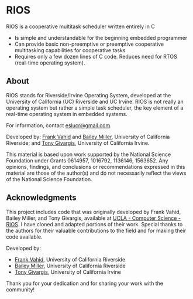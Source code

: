 # RIOS

RIOS is a cooperative multitask scheduler written entirely in C
 - Is simple and understandable for the beginning embedded programmer
 - Can provide basic non-preemptive or preemptive cooperative multitasking capabilities for cooperative tasks
 - Requires only a few dozen lines of C code. Reduces need for RTOS (real-time operating system).

## About

RIOS stands for Riverside/Irvine Operating System, developed at the University of California (UC) Riverside and UC Irvine. RIOS is not really an operating system but rather a simple task scheduler, the key element of a real-time operating system in embedded systems.

For information, contact eslucr@gmail.com.

Developed by: [Frank Vahid](http://www.cs.ucr.edu/~vahid) and [Bailey Miller](http://www.cs.ucr.edu/~bmiller), University of California Riverside; and [Tony Givargis](http://givargis.com/), University of California Irvine.

This material is based upon work supported by the National Science Foundation under Grants 0614957, 1016792, 1136146, 1563652. Any opinions, findings, and conclusions or recommendations expressed in this material are those of the author(s) and do not necessarily reflect the views of the National Science Foundation.

## Acknowledgments

This project includes code that was originally developed by Frank Vahid, Bailey Miller, and Tony Givargis, available at [UCLA - Computer Science - RIOS](https://www.cs.ucr.edu/~vahid/rios/). I have cloned and adapted portions of their work. Special thanks to the authors for their valuable contributions to the field and for making their code available.

Developed by:
- [Frank Vahid](http://www.cs.ucr.edu/~vahid), University of California Riverside
- [Bailey Miller](http://www.cs.ucr.edu/~bmiller), University of California Riverside
- [Tony Givargis](http://givargis.com/), University of California Irvine

Thank you for your dedication and for sharing your work with the community!
